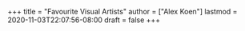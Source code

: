 +++
title = "Favourite Visual Artists"
author = ["Alex Koen"]
lastmod = 2020-11-03T22:07:56-08:00
draft = false
+++
